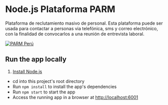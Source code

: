 # Node.js Plataforma PARM

Plataforma de reclutamiento masivo de personal. Esta plataforma puede ser usada para contactar a personas via telefónica, sms y correo electrónico, con la finalidad de convocarlos a una reunión de entrevista laboral.

[![PARM Perú](http://www.parmperu.com)](http://www.parmperu.com)

## Run the app locally

1. [Install Node.js][]
+ cd into this project's root directory
+ Run `npm install` to install the app's dependencies
+ Run `npm start` to start the app
+ Access the running app in a browser at <http://localhost:6001>

[Install Node.js]: https://nodejs.org/en/download/
